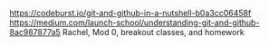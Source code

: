 https://codeburst.io/git-and-github-in-a-nutshell-b0a3cc06458f
https://medium.com/launch-school/understanding-git-and-github-8ac987877a5
Rachel, Mod 0, breakout classes, and homework
